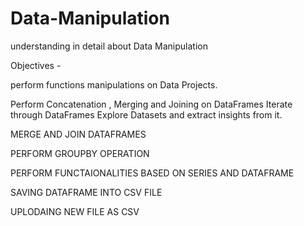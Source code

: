 # Data-Manipulation
understanding in detail about Data Manipulation

Objectives - 


perform functions manipulations on Data Projects.

Perform Concatenation , Merging and Joining on DataFrames
Iterate through DataFrames
Explore Datasets and extract insights from it.

MERGE AND JOIN DATAFRAMES

PERFORM GROUPBY OPERATION

PERFORM FUNCTAIONALITIES BASED ON SERIES AND DATAFRAME


SAVING DATAFRAME INTO CSV FILE

UPLODAING NEW FILE AS CSV



